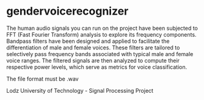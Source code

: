 # gendervoicerecognizer
The human audio signals you can run on the project have been subjected to FFT (Fast  Fourier Transform) analysis to explore its frequency components.
Bandpass filters have been designed and applied to facilitate the differentiation of male and female voices. These filters are tailored to selectively pass frequency bands associated with typical male and female voice ranges. The filtered signals  are then analyzed to compute their respective power levels, which serve as metrics 
for voice classification.

The file format must be .wav

Lodz University of Technology - Signal Processing Project
